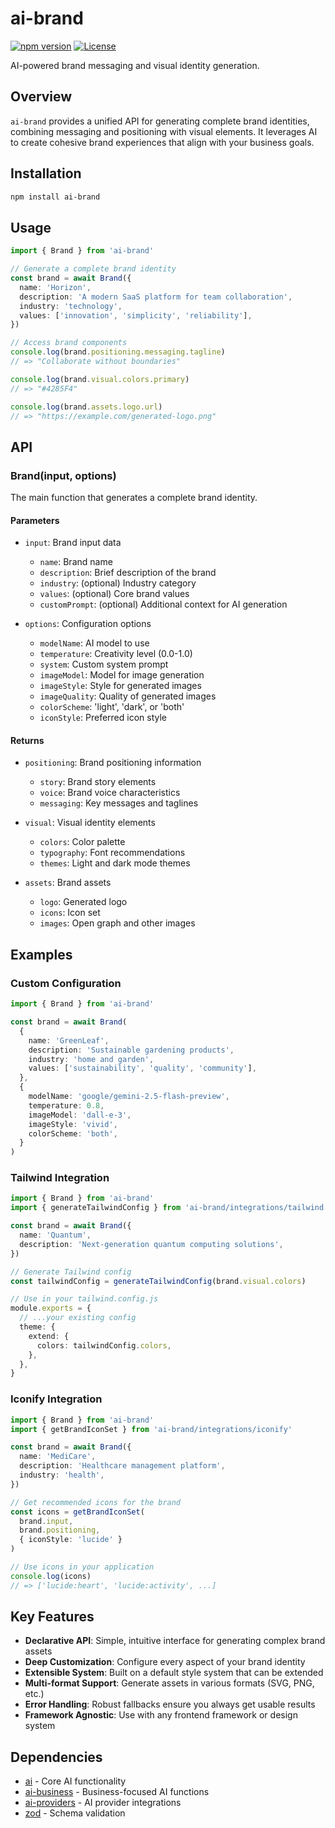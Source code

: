 # ai-brand

[![npm version](https://img.shields.io/npm/v/ai-brand.svg)](https://www.npmjs.com/package/ai-brand)
[![License](https://img.shields.io/npm/l/ai-brand.svg)](https://github.com/drivly/primitives.org.ai/blob/main/packages/ai-brand/LICENSE)

AI-powered brand messaging and visual identity generation.

## Overview

`ai-brand` provides a unified API for generating complete brand identities, combining messaging and positioning with visual elements. It leverages AI to create cohesive brand experiences that align with your business goals.

## Installation

```bash
npm install ai-brand
```

## Usage

```typescript
import { Brand } from 'ai-brand'

// Generate a complete brand identity
const brand = await Brand({
  name: 'Horizon',
  description: 'A modern SaaS platform for team collaboration',
  industry: 'technology',
  values: ['innovation', 'simplicity', 'reliability'],
})

// Access brand components
console.log(brand.positioning.messaging.tagline)
// => "Collaborate without boundaries"

console.log(brand.visual.colors.primary)
// => "#4285F4"

console.log(brand.assets.logo.url)
// => "https://example.com/generated-logo.png"
```

## API

### Brand(input, options)

The main function that generates a complete brand identity.

#### Parameters

- `input`: Brand input data
  - `name`: Brand name
  - `description`: Brief description of the brand
  - `industry`: (optional) Industry category
  - `values`: (optional) Core brand values
  - `customPrompt`: (optional) Additional context for AI generation

- `options`: Configuration options
  - `modelName`: AI model to use
  - `temperature`: Creativity level (0.0-1.0)
  - `system`: Custom system prompt
  - `imageModel`: Model for image generation
  - `imageStyle`: Style for generated images
  - `imageQuality`: Quality of generated images
  - `colorScheme`: 'light', 'dark', or 'both'
  - `iconStyle`: Preferred icon style

#### Returns

- `positioning`: Brand positioning information
  - `story`: Brand story elements
  - `voice`: Brand voice characteristics
  - `messaging`: Key messages and taglines

- `visual`: Visual identity elements
  - `colors`: Color palette
  - `typography`: Font recommendations
  - `themes`: Light and dark mode themes

- `assets`: Brand assets
  - `logo`: Generated logo
  - `icons`: Icon set
  - `images`: Open graph and other images

## Examples

### Custom Configuration

```typescript
import { Brand } from 'ai-brand'

const brand = await Brand(
  {
    name: 'GreenLeaf',
    description: 'Sustainable gardening products',
    industry: 'home and garden',
    values: ['sustainability', 'quality', 'community'],
  },
  {
    modelName: 'google/gemini-2.5-flash-preview',
    temperature: 0.8,
    imageModel: 'dall-e-3',
    imageStyle: 'vivid',
    colorScheme: 'both',
  }
)
```

### Tailwind Integration

```typescript
import { Brand } from 'ai-brand'
import { generateTailwindConfig } from 'ai-brand/integrations/tailwind'

const brand = await Brand({
  name: 'Quantum',
  description: 'Next-generation quantum computing solutions',
})

// Generate Tailwind config
const tailwindConfig = generateTailwindConfig(brand.visual.colors)

// Use in your tailwind.config.js
module.exports = {
  // ...your existing config
  theme: {
    extend: {
      colors: tailwindConfig.colors,
    },
  },
}
```

### Iconify Integration

```typescript
import { Brand } from 'ai-brand'
import { getBrandIconSet } from 'ai-brand/integrations/iconify'

const brand = await Brand({
  name: 'MediCare',
  description: 'Healthcare management platform',
  industry: 'health',
})

// Get recommended icons for the brand
const icons = getBrandIconSet(
  brand.input,
  brand.positioning,
  { iconStyle: 'lucide' }
)

// Use icons in your application
console.log(icons)
// => ['lucide:heart', 'lucide:activity', ...]
```

## Key Features

- **Declarative API**: Simple, intuitive interface for generating complex brand assets
- **Deep Customization**: Configure every aspect of your brand identity
- **Extensible System**: Built on a default style system that can be extended
- **Multi-format Support**: Generate assets in various formats (SVG, PNG, etc.)
- **Error Handling**: Robust fallbacks ensure you always get usable results
- **Framework Agnostic**: Use with any frontend framework or design system

## Dependencies

- [ai](https://www.npmjs.com/package/ai) - Core AI functionality
- [ai-business](https://github.com/drivly/primitives.org.ai/tree/main/packages/ai-business) - Business-focused AI functions
- [ai-providers](https://github.com/drivly/primitives.org.ai/tree/main/packages/ai-providers) - AI provider integrations
- [zod](https://www.npmjs.com/package/zod) - Schema validation
